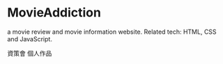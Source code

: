 # MovieAddiction
a movie review and movie information website. Related tech: HTML, CSS and JavaScript.

資策會 個人作品
